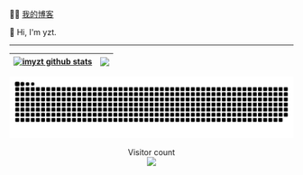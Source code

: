 :man_technologist:  [我的博客](http://imyzt.top)

👋 Hi, I'm yzt.

---------------------------------------------------------------------------------------------------------------------------------------------------------------------------------
| <a href="https://github.com/imyzt"><img align="center" src="https://github-readme-stats.vercel.app/api?username=imyzt&show_icons=true&include_all_commits=true&hide_border=true" alt="imyzt github stats" /></a> | <a href="https://github.com/imyzt"><img align="center" src="https://github-readme-stats.vercel.app/api/top-langs/?username=imyzt&layout=compact&hide_border=true" /></a> |
| ------------- | ------------- |


![snk](https://raw.githubusercontent.com/imyzt/imyzt/output/github-contribution-grid-snake.svg)

<p align="center">
  Visitor count<br>
  <img src="https://profile-counter.glitch.me/imyzt/count.svg" />
</p>
